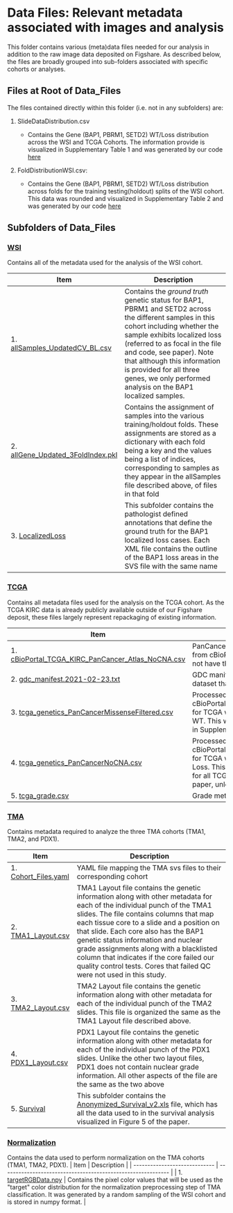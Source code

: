 
# Data Files: Relevant metadata associated with images and analysis 
This folder contains various (meta)data files needed for our analysis in addition to the raw image data deposited on Figshare. As described below, the files are broadly grouped into sub-folders associated with specific cohorts or analyses.

## Files at Root of Data_Files
The files contained directly within this folder  (i.e. not in any subfolders) are:

1. SlideDataDistribution.csv
   - Contains the Gene (BAP1, PBRM1, SETD2)  WT/Loss distribution across the WSI and TCGA Cohorts. The information provide is visualized in Supplementary Table 1 and was generated by our code [here](../Figure_Generation/Data_Distribution.py)

2. FoldDistributionWSI.csv:
   - Contains the Gene (BAP1, PBRM1, SETD2) WT/Loss distribution across folds for the training testing(holdout) splits of the WSI cohort. This data was rounded and visualized in Supplementary Table 2 and was generated by our code [here](../Figure_Generation/Data_Distribution.py)


## Subfolders of Data_Files

### [WSI](WSI/)           
Contains all of the metadata used for the analysis of the WSI cohort. 

| Item                          | Description                                                  |
| ----------------------------- | ------------------------------------------------------------ | 
| 1. [allSamples_UpdatedCV_BL.csv](WSI/allSamples_UpdatedCV_BL.csv) | Contains the *ground truth* genetic status for BAP1, PBRM1 and SETD2 across the different samples in this cohort including whether the sample exhibits localized loss (referred to as focal in the file and code, see paper). Note that although this information is provided for all three genes, we only performed analysis on the BAP1 localized samples. |
| 2. [allGene_Updated_3FoldIndex.pkl](WSI/allGene_Updated_3FoldIndex.pkl) | Contains the assignment of samples into the various training/holdout folds. These assignments are stored as a dictionary with each fold being a key and the values being a list of indices, corresponding to samples as they appear in the allSamples file described above, of files in that fold |
| 3. [LocalizedLoss](WSI/LocalizedLoss/) | This subfolder contains the pathologist defined annotations that define the ground truth for the BAP1 localized loss cases. Each XML file contains the outline of the BAP1 loss areas in the SVS file with the same name|

### [TCGA](TCGA/)        
Contains all metadata files used for the analysis on the TCGA cohort. As the TCGA KIRC data is already publicly available outside of our Figshare deposit, these files largely represent repackaging of existing information.

| Item                          | Description                                                  |
| ----------------------------- | ------------------------------------------------------------ | 
| 1. [cBioPortal_TCGA_KIRC_PanCancer_Atlas_NoCNA.csv](TCGA/cBioPortal_TCGA_KIRC_PanCancer_Atlas_NoCNA.csv) | PanCancer Atlas raw genetic metadata downloaded from cBioPortal in tabular format. The download does not have the CNA information.  |
| 2. [gdc_manifest.2021-02-23.txt](TCGA/gdc_manifest.2021-02-23.txt) | GDC manifest used to download the TCGA KIRC slide dataset that was used in this study.|
| 3. [tcga_genetics_PanCancerMissenseFiltered.csv](TCGA/tcga_genetics_PanCancerMissenseFiltered.csv) | Processed genetic labels (generated by parsing cBioPortal_TCGA_KIRC_PanCancer_Atlas_NoCNA.csv) for TCGA where missense mutations are consider as WT. This was used to generate the results displayed in Supplementary Figure 5 in the paper.  |
| 4. [tcga_genetics_PanCancerNoCNA.csv](TCGA/tcga_genetics_PanCancerNoCNA.csv) | Processed genetic labels (generated by parsing cBioPortal_TCGA_KIRC_PanCancer_Atlas_NoCNA.csv) for TCGA where missense mutations are consider as Loss. This is the standard ground truth that was used for all TCGA analysis and evaluation on the main paper, unless specified otherwise. |
| 5. [tcga_grade.csv](TCGA/tcga_grade.csv) | Grade metadata for the samples|


### [TMA](TMA/)            
Contains metadata required to analyze the three TMA cohorts (TMA1, TMA2, and PDX1). 

| Item                          | Description                                                  |
| ----------------------------- | ------------------------------------------------------------ | 
| 1. [Cohort_Files.yaml](TMA/Cohort_Files.yaml) | YAML file mapping the TMA svs files to their corresponding cohort |
| 2. [TMA1_Layout.csv](TMA/TMA1_Layout.csv)  | TMA1 Layout file contains the genetic information along with other metadata for each of the individual punch of the TMA1 slides. The file contains columns that map each tissue core to a slide and a position on that slide. Each core also has the BAP1 genetic status information and nuclear grade assignments along with a blacklisted column that indicates if the core failed our quality control tests. Cores that failed QC were not used in this study. |
| 3. [TMA2_Layout.csv](TMA/TMA2_Layout.csv) | TMA2 Layout file contains the genetic information along with other metadata for each of the individual punch of the TMA2 slides. This file is organized the same as the TMA1 Layout file described above. |
| 4. [PDX1_Layout.csv](TMA/PDX1_Layout.csv) | PDX1 Layout file contains the genetic information along with other metadata for each of the individual punch of the PDX1 slides. Unlike the other two layout files, PDX1 does not contain nuclear grade information. All other aspects of the file are the same as the two above |
| 5. [Survival](TMA/Survival/) | This subfolder contains the [Anonymized_Survival_v2.xls](TMA/Survival/Anonymized_Survival_v2.xls) file, which has all the data used to in the survival analysis visualized in Figure 5 of the paper. |


### [Normalization](Normalization/)
Contains the data used to perform normalization on the TMA cohorts (TMA1, TMA2, PDX1).
| Item                          | Description                                                  |
| ----------------------------- | ------------------------------------------------------------ | 
| 1.  [targetRGBData.npy](Normalization/targetRGBData.npy) | Contains the pixel color values that will be used as the "target" color distribution for the normalization preprocessing step of  TMA classification. It was generated by a random sampling of the WSI cohort and is stored in numpy format. |